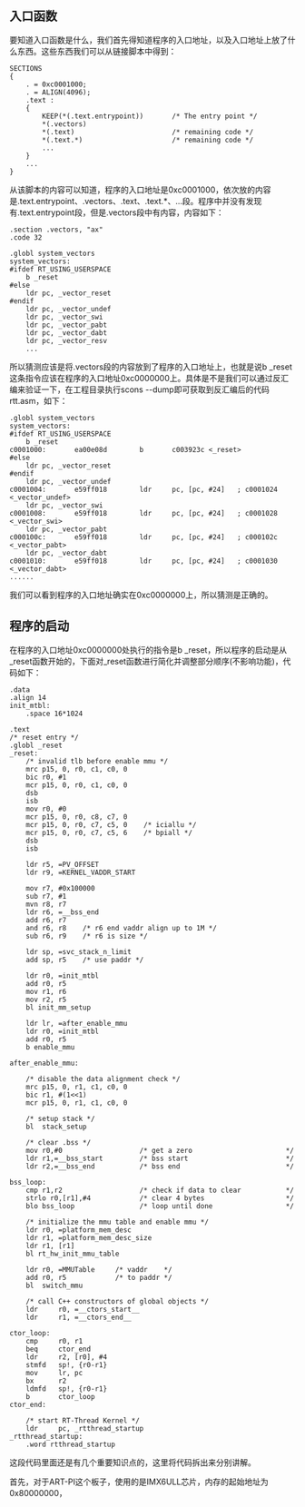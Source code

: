 ## 入口函数

要知道入口函数是什么，我们首先得知道程序的入口地址，以及入口地址上放了什么东西。这些东西我们可以从链接脚本中得到：

```
SECTIONS
{
    . = 0xc0001000;
    . = ALIGN(4096);
    .text :
    {
        KEEP(*(.text.entrypoint))       /* The entry point */
        *(.vectors)
        *(.text)                        /* remaining code */
        *(.text.*)                      /* remaining code */
        ...
    }
    ...
}
```

从该脚本的内容可以知道，程序的入口地址是0xc0001000，依次放的内容是.text.entrypoint、.vectors、.text、.text.*、...段。程序中并没有发现有.text.entrypoint段，但是.vectors段中有内容，内容如下：

```assembly
.section .vectors, "ax"
.code 32

.globl system_vectors
system_vectors:
#ifdef RT_USING_USERSPACE
    b _reset
#else
    ldr pc, _vector_reset
#endif
    ldr pc, _vector_undef
    ldr pc, _vector_swi
    ldr pc, _vector_pabt
    ldr pc, _vector_dabt
    ldr pc, _vector_resv
    ...
```

所以猜测应该是将.vectors段的内容放到了程序的入口地址上，也就是说b _reset这条指令应该在程序的入口地址0xc0000000上。具体是不是我们可以通过反汇编来验证一下，在工程目录执行scons --dump即可获取到反汇编后的代码rtt.asm，如下：

```assembly
.globl system_vectors
system_vectors:
#ifdef RT_USING_USERSPACE
    b _reset
c0001000:       ea00e08d        b       c003923c <_reset>
#else
    ldr pc, _vector_reset
#endif
    ldr pc, _vector_undef
c0001004:       e59ff018        ldr     pc, [pc, #24]   ; c0001024 <_vector_undef>
    ldr pc, _vector_swi
c0001008:       e59ff018        ldr     pc, [pc, #24]   ; c0001028 <_vector_swi>
    ldr pc, _vector_pabt
c000100c:       e59ff018        ldr     pc, [pc, #24]   ; c000102c <_vector_pabt>
    ldr pc, _vector_dabt
c0001010:       e59ff018        ldr     pc, [pc, #24]   ; c0001030 <_vector_dabt>
......
```

我们可以看到程序的入口地址确实在0xc0000000上，所以猜测是正确的。

## 程序的启动

在程序的入口地址0xc0000000处执行的指令是b _reset，所以程序的启动是从_reset函数开始的，下面对_reset函数进行简化并调整部分顺序(不影响功能)，代码如下：

```assembly
.data
.align 14
init_mtbl:
    .space 16*1024

.text
/* reset entry */
.globl _reset
_reset:
    /* invalid tlb before enable mmu */
    mrc p15, 0, r0, c1, c0, 0
    bic r0, #1
    mcr p15, 0, r0, c1, c0, 0
    dsb
    isb
    mov r0, #0
    mcr p15, 0, r0, c8, c7, 0
    mcr p15, 0, r0, c7, c5, 0    /* iciallu */
    mcr p15, 0, r0, c7, c5, 6    /* bpiall */
    dsb
    isb

    ldr r5, =PV_OFFSET
    ldr r9, =KERNEL_VADDR_START

    mov r7, #0x100000
    sub r7, #1
    mvn r8, r7
    ldr r6, =__bss_end
    add r6, r7
    and r6, r8    /* r6 end vaddr align up to 1M */
    sub r6, r9    /* r6 is size */

    ldr sp, =svc_stack_n_limit
    add sp, r5    /* use paddr */

    ldr r0, =init_mtbl
    add r0, r5
    mov r1, r6
    mov r2, r5
    bl init_mm_setup

    ldr lr, =after_enable_mmu
    ldr r0, =init_mtbl
    add r0, r5
    b enable_mmu

after_enable_mmu:

    /* disable the data alignment check */
    mrc p15, 0, r1, c1, c0, 0
    bic r1, #(1<<1)
    mcr p15, 0, r1, c1, c0, 0

    /* setup stack */
    bl  stack_setup

    /* clear .bss */
    mov r0,#0                   /* get a zero                       */
    ldr r1,=__bss_start         /* bss start                        */
    ldr r2,=__bss_end           /* bss end                          */

bss_loop:
    cmp r1,r2                   /* check if data to clear           */
    strlo r0,[r1],#4            /* clear 4 bytes                    */
    blo bss_loop                /* loop until done                  */

    /* initialize the mmu table and enable mmu */
    ldr r0, =platform_mem_desc
    ldr r1, =platform_mem_desc_size
    ldr r1, [r1]
    bl rt_hw_init_mmu_table

    ldr r0, =MMUTable     /* vaddr    */
    add r0, r5            /* to paddr */
    bl  switch_mmu

    /* call C++ constructors of global objects */
    ldr     r0, =__ctors_start__
    ldr     r1, =__ctors_end__

ctor_loop:
    cmp     r0, r1
    beq     ctor_end
    ldr     r2, [r0], #4
    stmfd   sp!, {r0-r1}
    mov     lr, pc
    bx      r2
    ldmfd   sp!, {r0-r1}
    b       ctor_loop
ctor_end:

    /* start RT-Thread Kernel */
    ldr     pc, _rtthread_startup
_rtthread_startup:
    .word rtthread_startup
```

这段代码里面还是有几个重要知识点的，这里将代码拆出来分别讲解。

首先，对于ART-PI这个板子，使用的是IMX6ULL芯片，内存的起始地址为0x80000000，

